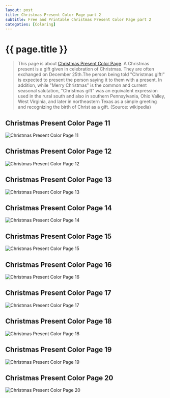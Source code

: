 ```yaml
---
layout: post
title: Christmas Present Color Page part 2
subtitle: Free and Printable Christmas Present Color Page part 2
categoties: [Coloring]
---
```

{{ page.title }}
================
> This page is about [Christmas Present Color Page](https://hoanghabelle.github.io/). A Christmas present is a gift given in celebration of Christmas. They are often exchanged on December 25th.The person being told "Christmas gift!" is expected to present the person saying it to them with a present. In addition, while "Merry Christmas" is the common and current seasonal salutation, "Christmas gift" was an equivalent expression used in the rural south and also in southern Pennsylvania, Ohio Valley, West Virginia, and later in northeastern Texas as a simple greeting and recognizing the birth of Christ as a gift. (Source: wikipedia)

## Christmas Present Color Page 11
![Christmas Present Color Page 11](https://hoanghabelle.github.io/images/Christmas-Present-Color-Page%20(11).jpg "Christmas Present Color Page 11")

## Christmas Present Color Page 12
![Christmas Present Color Page 12](https://hoanghabelle.github.io/images/Christmas-Present-Color-Page%20(12).jpg "Christmas Present Color Page 12")

## Christmas Present Color Page 13
![Christmas Present Color Page 13](https://hoanghabelle.github.io/images/Christmas-Present-Color-Page%20(13).jpg "Christmas Present Color Page 13")

## Christmas Present Color Page 14
![Christmas Present Color Page 14](https://hoanghabelle.github.io/images/Christmas-Present-Color-Page%20(14).jpg "Christmas Present Color Page 14")

<script async src="//pagead2.googlesyndication.com/pagead/js/adsbygoogle.js"></script><ins class="adsbygoogle" style="display:block" data-ad-format="fluid" data-ad-layout-key="-8i+1w-dq+e9+ft" data-ad-client="ca-pub-6753140515841889" data-ad-slot="6190446671"></ins> <script> (adsbygoogle = window.adsbygoogle || []).push({}); </script>

## Christmas Present Color Page 15
![Christmas Present Color Page 15](https://hoanghabelle.github.io/images/Christmas-Present-Color-Page%20(15).jpg "Christmas Present Color Page 15")

## Christmas Present Color Page 16
![Christmas Present Color Page 16](https://hoanghabelle.github.io/images/Christmas-Present-Color-Page%20(16).jpg "Christmas Present Color Page 16")

## Christmas Present Color Page 17
![Christmas Present Color Page 17](https://hoanghabelle.github.io/images/Christmas-Present-Color-Page%20(17).jpg "Christmas Present Color Page 17")

## Christmas Present Color Page 18
![Christmas Present Color Page 18](https://hoanghabelle.github.io/images/Christmas-Present-Color-Page%20(18).jpg "Christmas Present Color Page 18")

<script async src="//pagead2.googlesyndication.com/pagead/js/adsbygoogle.js"></script><ins class="adsbygoogle" style="display:block" data-ad-format="fluid" data-ad-layout-key="-8i+1w-dq+e9+ft" data-ad-client="ca-pub-6753140515841889" data-ad-slot="6190446671"></ins> <script> (adsbygoogle = window.adsbygoogle || []).push({}); </script>

## Christmas Present Color Page 19
![Christmas Present Color Page 19](https://hoanghabelle.github.io/images/Christmas-Present-Color-Page%20(19).jpg "Christmas Present Color Page 19")

## Christmas Present Color Page 20
![Christmas Present Color Page 20](https://hoanghabelle.github.io/images/Christmas-Present-Color-Page%20(20).jpg "Christmas Present Color Page 20")

